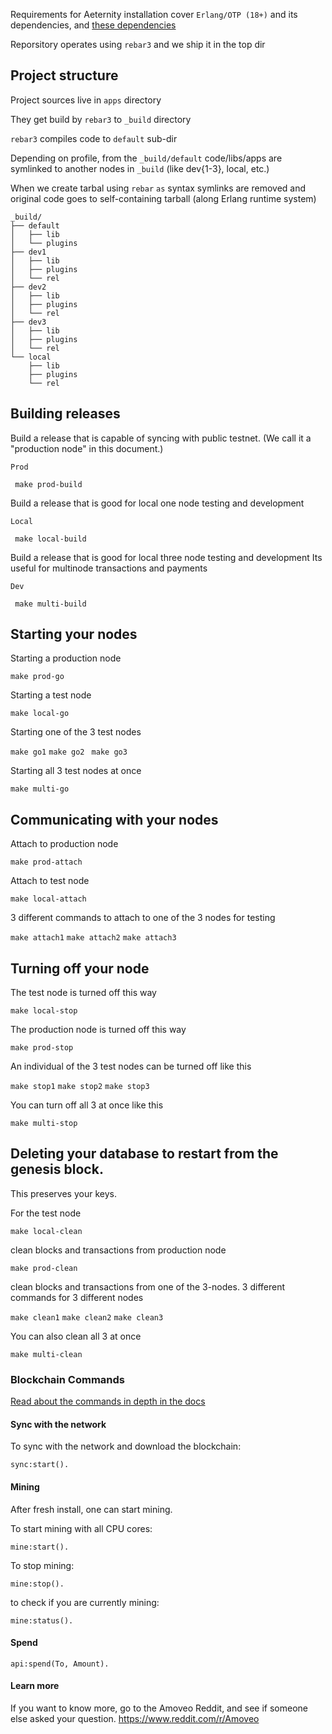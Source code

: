 
Requirements for Aeternity installation cover ```Erlang/OTP (18+)``` and its dependencies, and [these dependencies](/docs/getting-started/dependencies.md)

Reporsitory operates using ```rebar3``` and we ship it in the top dir

## Project structure

Project sources live in ```apps``` directory

They get build by ```rebar3``` to ```_build``` directory

```rebar3``` compiles code to ```default``` sub-dir

Depending on profile, from the ```_build/default``` code/libs/apps are symlinked to another nodes in ```_build``` (like dev{1-3}, local, etc.)

When we create tarbal using ```rebar``` ```as``` syntax symlinks are removed and original code goes to self-containing tarball (along Erlang runtime system)

```
_build/
├── default
│   ├── lib
│   └── plugins
├── dev1
│   ├── lib
│   ├── plugins
│   └── rel
├── dev2
│   ├── lib
│   ├── plugins
│   └── rel
├── dev3
│   ├── lib
│   ├── plugins
│   └── rel
└── local
    ├── lib
    ├── plugins
    └── rel
```


## Building releases

Build a release that is capable of syncing with public testnet. (We call it a "production node" in this document.)

```Prod```

``` make prod-build```


Build a release that is good for local one node testing and development

```Local```

``` make local-build```

Build a release that is good for local three node testing and development
Its useful for multinode transactions and payments

```Dev```

``` make multi-build```

## Starting your nodes

Starting a production node

``` make prod-go ```

Starting a test node

``` make local-go ```

Starting one of the 3 test nodes

``` make go1 ``` ``` make go2 ``` ``` make go3```

Starting all 3 test nodes at once

``` make multi-go ```

## Communicating with your nodes

Attach to production node

```
make prod-attach
```

Attach to test node

```
make local-attach
```

3 different commands to attach to one of the 3 nodes for testing

``` make attach1 ``` ``` make attach2 ``` ``` make attach3 ```

## Turning off your node

The test node is turned off this way

``` make local-stop ```

The production node is turned off this way

``` make prod-stop ```

An individual of the 3 test nodes can be turned off like this

``` make stop1 ``` ``` make stop2 ``` ``` make stop3 ```

You can turn off all 3 at once like this

``` make multi-stop ```

## Deleting your database to restart from the genesis block.

This preserves your keys.

For the test node

```
make local-clean
```

clean blocks and transactions from production node

```
make prod-clean
```

clean blocks and transactions from one of the 3-nodes.
3 different commands for 3 different nodes

``` make clean1 ``` ``` make clean2 ``` ``` make clean3 ```

You can also clean all 3 at once

``` make multi-clean ```


### Blockchain Commands

[Read about the commands in depth in the docs](commands.md)


#### Sync with the network
To sync with the network and download the blockchain: 
```
sync:start().
```

#### Mining
After fresh install, one can start mining.

To start mining with all CPU cores: 
```
mine:start().
```
To stop mining:
```
mine:stop().
```
to check if you are currently mining:
```
mine:status().
```

#### Spend
```
api:spend(To, Amount).
```


#### Learn more

If you want to know more, go to the Amoveo Reddit, and see if someone else asked your question. https://www.reddit.com/r/Amoveo


